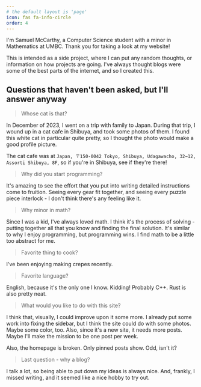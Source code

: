 ```yaml
---
# the default layout is 'page'
icon: fas fa-info-circle
order: 4
---
```


I'm Samuel McCarthy, a Computer Science student with a minor in Mathematics at UMBC. Thank you for taking a look at my website!

This is intended as a side project, where I can put any random thoughts, or information on how projects are going. I've always thought blogs were some of the best parts of the internet, and so I created this.

## Questions that haven't been asked, but I'll answer anyway

> Whose cat is that?

In December of 2023, I went on a trip with family to Japan. During that trip, I wound up in a cat cafe in Shibuya, and took some photos of them. I found this white cat in particular quite pretty, so I thought the photo would make a good profile picture.

The cat cafe was at `Japan, 〒150-0042 Tokyo, Shibuya, Udagawacho, 32−12, Assorti Shibuya, 8F`, so if you're in Shibuya, see if they're there!

> Why did you start programming?

It's amazing to see the effort that you put into writing detailed instructions come to fruition. Seeing every gear fit together, and seeing every puzzle piece interlock - I don't think there's any feeling like it.

> Why minor in math?

Since I was a kid, I've always loved math. I think it's the process of solving - putting together all that you know and finding the final solution. It's similar to why I enjoy programming, but programming wins. I find math to be a little too abstract for me.

> Favorite thing to cook?

I've been enjoying making crepes recently.

> Favorite language?

English, because it's the only one I know.
Kidding! Probably C++. Rust is also pretty neat.

> What would you like to do with this site?

I think that, visually, I could improve upon it some more. I already put some work into fixing the sidebar, but I think the site could do with some photos. Maybe some color, too. Also, since it's a new site, it needs more posts. Maybe I'll make the mission to be one post per week.

Also, the homepage is broken. Only pinned posts show. Odd, isn't it?

> Last question - why a blog?

I talk a lot, so being able to put down my ideas is always nice. And, frankly, I missed writing, and it seemed like a nice hobby to try out.